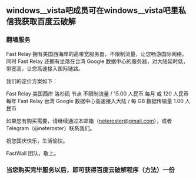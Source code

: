 ## windows__vista吧成员可在windows__vista吧里私信我获取百度云破解

### 翻墙服务

Fast Relay 拥有美国西海岸的高带宽服务器，不限制流量，让您畅游国际网络。
同时 Fast Relay 还拥有坐落在台湾 Google 数据中心的服务器，对大陆延时低，带宽高，让您高速接入国际链路。

我们的定价方案如下：

Fast Relay 美国西岸 洛杉矶 节点 不限制流量 / 15.00 人民币 每月 或 120 人民币 每年
Fast Relay 台湾 Google 数据中心高速接入大陆 / 每 GB 数据传输量 1.00 人民币

如果您有购买需要，请继续通过本邮箱（neteroster@gmail.com），或者Telegram（@neteroster）联系我们。

祝您国庆快乐，生活愉快。

FastWall 团队，敬上。

### 当您购买完毕服务以后，即可获得百度云破解程序（方法）一份
